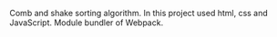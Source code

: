 Comb and shake sorting algorithm.
In this project used html, css and JavaScript.  Module bundler of Webpack.

